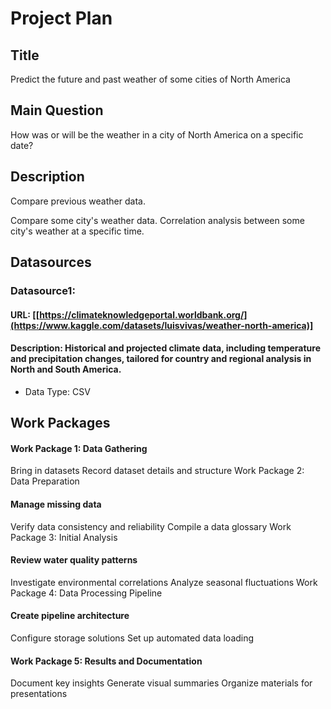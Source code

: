 # Project Plan

## Title
 Predict the future and past weather of some cities of North America

## Main Question

How was or will be the weather in a city of North America on a specific date?
## Description
Compare previous weather data.

Compare some city's weather data.
Correlation analysis between some city's weather at a specific time.
## Datasources
### Datasource1:
#### URL: [[https://climateknowledgeportal.worldbank.org/](https://www.kaggle.com/datasets/luisvivas/weather-north-america)]
#### Description: Historical and projected climate data, including temperature and precipitation changes, tailored for country and regional analysis in North and South America.
* Data Type: CSV


## Work Packages
#### Work Package 1: Data Gathering
Bring in datasets
Record dataset details and structure
Work Package 2: Data Preparation

#### Manage missing data
Verify data consistency and reliability
Compile a data glossary
Work Package 3: Initial Analysis

#### Review water quality patterns
Investigate environmental correlations
Analyze seasonal fluctuations
Work Package 4: Data Processing Pipeline

#### Create pipeline architecture
Configure storage solutions
Set up automated data loading

#### Work Package 5: Results and Documentation
Document key insights
Generate visual summaries
Organize materials for presentations
